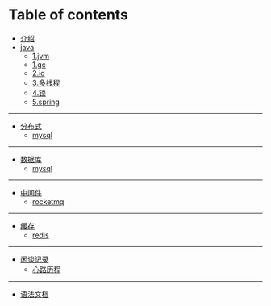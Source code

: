 # Table of contents

* [介绍](README.md)
* [java]()
  - [1.jvm](java/jvm.md)
  - [1.gc](java/gc.md)
  - [2.io](java/io.md)
  - [3.多线程](java/多线程.md)
  - [4.锁](java/锁的记录.md)
  - [5.spring](java/spring.md)
--- 
* [分布式](java/spring%20cloud.md)
  * [mysql](java/nacos.md)
--- 
* [数据库](java/数据库remark.md)
  * [mysql](java/mysql.md)
---
* [中间件](java/消息队列.md)
  * [rocketmq](java/rocketmq.md)
---
* [缓存](java/缓存.md)
  * [redis](java/rocketmq.md)
---
* [闲谈记录]()
  * [心路历程](杂/记录.md)
---
* [语法文档](语法.md)